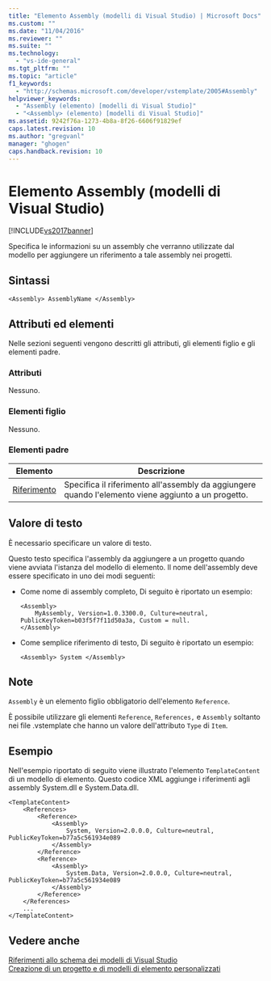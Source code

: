 ```yaml
---
title: "Elemento Assembly (modelli di Visual Studio) | Microsoft Docs"
ms.custom: ""
ms.date: "11/04/2016"
ms.reviewer: ""
ms.suite: ""
ms.technology: 
  - "vs-ide-general"
ms.tgt_pltfrm: ""
ms.topic: "article"
f1_keywords: 
  - "http://schemas.microsoft.com/developer/vstemplate/2005#Assembly"
helpviewer_keywords: 
  - "Assembly (elemento) [modelli di Visual Studio]"
  - "<Assembly> (elemento) [modelli di Visual Studio]"
ms.assetid: 9242f76a-1273-4b8a-8f26-6606f91829ef
caps.latest.revision: 10
ms.author: "gregvanl"
manager: "ghogen"
caps.handback.revision: 10
---
```

# Elemento Assembly (modelli di Visual Studio)
[!INCLUDE[vs2017banner](../code-quality/includes/vs2017banner.md)]

Specifica le informazioni su un assembly che verranno utilizzate dal modello per aggiungere un riferimento a tale assembly nei progetti.  
  
## Sintassi  
  
```  
<Assembly> AssemblyName </Assembly>  
```  
  
## Attributi ed elementi  
 Nelle sezioni seguenti vengono descritti gli attributi, gli elementi figlio e gli elementi padre.  
  
### Attributi  
 Nessuno.  
  
### Elementi figlio  
 Nessuno.  
  
### Elementi padre  
  
|Elemento|Descrizione|  
|--------------|-----------------|  
|[Riferimento](../extensibility/reference-element-visual-studio-templates.md)|Specifica il riferimento all'assembly da aggiungere quando l'elemento viene aggiunto a un progetto.|  
  
## Valore di testo  
 È necessario specificare un valore di testo.  
  
 Questo testo specifica l'assembly da aggiungere a un progetto quando viene avviata l'istanza del modello di elemento.  Il nome dell'assembly deve essere specificato in uno dei modi seguenti:  
  
-   Come nome di assembly completo,  Di seguito è riportato un esempio:  
  
    ```  
    <Assembly>  
        MyAssembly, Version=1.0.3300.0, Culture=neutral, PublicKeyToken=b03f5f7f11d50a3a, Custom = null.  
    </Assembly>  
    ```  
  
-   Come semplice riferimento di testo,  Di seguito è riportato un esempio:  
  
    ```  
    <Assembly> System </Assembly>  
    ```  
  
## Note  
 `Assembly` è un elemento figlio obbligatorio dell'elemento `Reference`.  
  
 È possibile utilizzare gli elementi `Reference`, `References,` e `Assembly` soltanto nei file .vstemplate che hanno un valore dell'attributo `Type` di `Item`.  
  
## Esempio  
 Nell'esempio riportato di seguito viene illustrato l'elemento `TemplateContent` di un modello di elemento.  Questo codice XML aggiunge i riferimenti agli assembly System.dll e System.Data.dll.  
  
```  
<TemplateContent>  
    <References>  
        <Reference>  
            <Assembly>  
                System, Version=2.0.0.0, Culture=neutral, PublicKeyToken=b77a5c561934e089  
            </Assembly>  
        </Reference>  
        <Reference>  
            <Assembly>  
                System.Data, Version=2.0.0.0, Culture=neutral, PublicKeyToken=b77a5c561934e089  
            </Assembly>  
        </Reference>  
    </References>  
    ...  
</TemplateContent>  
```  
  
## Vedere anche  
 [Riferimenti allo schema dei modelli di Visual Studio](../extensibility/visual-studio-template-schema-reference.md)   
 [Creazione di un progetto e di modelli di elemento personalizzati](../ide/creating-project-and-item-templates.md)